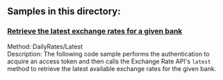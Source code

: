 ﻿## Samples in this directory:

### [Retrieve the latest exchange rates for a given bank](/dotnet/Fluentax.Apis.ExchangeRates.Samples/Program.cs)

Method: DailyRates/Latest<br>
Description: The following code sample performs the authentication to acquire an access token and then calls the Exchange Rate API's <code>latest</code> method to retrieve the latest available exchange rates for the given bank.

